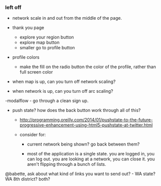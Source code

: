 ### left off

- network scale in and out from the middle of the page.
- thank you page
    - explore your region button
    - explore map button
    - smaller go to profile button

- profile colors
    - make the fill on the radio button the color of the profile, rather than full screen color

- when map is up, can you turn off network scaling?
- when network is up, can you turn off arc scaling?

-modalflow
    - go through a clean sign up.

- push state? how does the back button work through all of this?
    - http://programming.oreilly.com/2014/01/pushstate-to-the-future-progressive-enhancement-using-html5-pushstate-at-twitter.html

    - consider for:
        - current network being shown? go back between them?

        - most of the application is a single state. you are logged in, you can log out. you are looking at a network, you can close it. you aren't flipping through a bunch of lists.

@babette, ask about what kind of links you want to send out?
    - WA state? WA 8th district? both?